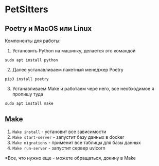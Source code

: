 # PetSitters

## Poetry и MacOS или Linux


Компоненты для работы:

1) Установить Python на машинку, делается это командой 

`sudo apt install python`

2) Далее устанавливаем пакетный менеджер Poetry

`pip3 install poetry` 

3) Устанавливаем Make и работаем чере него, все необходимое я пропишу туда

`sudo apt install make`

## Make 

1) `Make install` - установит все зависимости
2) `Make start-server` - запустит базу данных в docker
3) `Make migrations` - применит все таблицы для базы данных
4) `Make run-server` - запустит сервер uvicorn

*Все, что нужно еще - можете обращаться, докину в Make 

